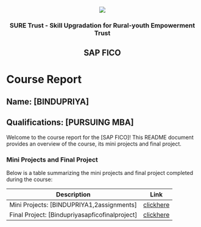 <!-- PROJECT LOGO -->
<br />

<div align="center">
   <img src='https://user-images.githubusercontent.com/73131499/166115643-d3187f47-d38f-41b2-ae42-5ecbbc60de14.png' />


<h3 align="center">SURE Trust - Skill Upgradation for Rural-youth Empowerment Trust</h3>
  <h2> SAP FICO </h2>
</div>

# Course Report

## Name: [BINDUPRIYA]

## Qualifications: [PURSUING MBA]

Welcome to the course report for the [SAP FICO]! This README document provides an overview of the course, its mini projects and final project.

### Mini Projects and Final Project

Below is a table summarizing the mini projects and final project completed during the course:

| Description                               | Link                                    |
|-------------------------------------------|-----------------------------------------|
| Mini Projects: [BINDUPRIYA1,2assignments]     | [clickhere](https://github.com/sure-trust/G5_SAP_FICO/tree/main/Mini%20Projects/Bindu%20Priya)                        |
| Final Project: [Bindupriyasapficofinalproject]     | [clickhere](https://github.com/sure-trust/G5_SAP_FICO/tree/main/Final%20Capstone%20Projects/Bindu%20Priya)                        |
